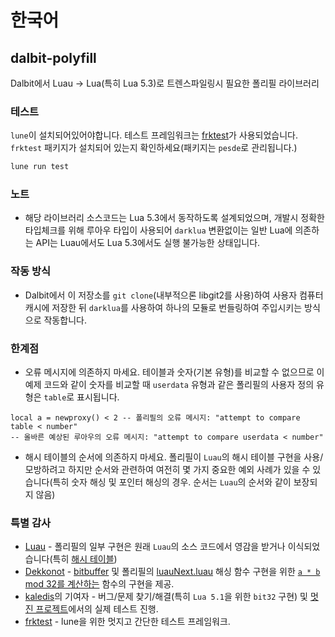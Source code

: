 # 한국어

## dalbit-polyfill
Dalbit에서 Luau -> Lua(특히 Lua 5.3)로 트렌스파일링시 필요한 폴리필 라이브러리

### 테스트
`lune`이 설치되어있어야합니다. 테스트 프레임워크는 [frktest](https://github.com/itsfrank/frktest)가 사용되었습니다. `frktest` 패키지가 설치되어 있는지 확인하세요(패키지는 `pesde`로 관리됩니다.)
```sh
lune run test
```

### 노트
- 해당 라이브러리 소스코드는 Lua 5.3에서 동작하도록 설계되었으며, 개발시 정확한 타입체크를 위해 루아우 타입이 사용되어 `darklua` 변환없이는 일반 Lua에 의존하는 API는 Luau에서도 Lua 5.3에서도 실행 불가능한 상태입니다.

### 작동 방식
- Dalbit에서 이 저장소를 `git clone`(내부적으론 libgit2를 사용)하여 사용자 컴퓨터 캐시에 저장한 뒤 `darklua`를 사용하여 하나의 모듈로 번들링하여 주입시키는 방식으로 작동합니다.

### 한계점
- 오류 메시지에 의존하지 마세요. 테이블과 숫자(기본 유형)를 비교할 수 없으므로 이 예제 코드와 같이 숫자를 비교할 때 `userdata` 유형과 같은 폴리필의 사용자 정의 유형은 `table`로 표시됩니다.
```luau
local a = newproxy() < 2 -- 폴리필의 오류 메시지: "attempt to compare table < number"
-- 올바른 예상된 루아우의 오류 메시지: "attempt to compare userdata < number"
```
- 해시 테이블의 순서에 의존하지 마세요. 폴리필이 `Luau`의 해시 테이블 구현을 사용/모방하려고 하지만 순서와 관련하여 여전히 몇 가지 중요한 예외 사례가 있을 수 있습니다(특히 숫자 해싱 및 포인터 해싱의 경우. 순서는 `Luau`의 순서와 같이 보장되지 않음)

### 특별 감사
- [Luau](https://github.com/luau-lang/luau) - 폴리필의 일부 구현은 원래 `Luau`의 소스 코드에서 영감을 받거나 이식되었습니다(특히 [해시 테이블](https://github.com/luau-lang/luau/blob/master/VM/src/ltable.cpp))
- [Dekkonot](https://github.com/Dekkonot) - [bitbuffer](https://github.com/dekkonot/bitbuffer/) 및 폴리필의 [luauNext.luau](src/luauNext.luau) 해싱 함수 구현을 위한 [`a * b` mod 32를 계산하는](https://github.com/Dekkonot/luau-hashing/blob/main/modules/xxhash32/init.luau) 함수의 구현을 제공.
- [kaledis](https://github.com/orpos/kaledis)의 기여자 - 버그/문제 찾기/해결(특히 `Lua 5.1`을 위한 `bit32` 구현) 및 [멋진 프로젝트](https://github.com/orpos/kaledis)에서의 실제 테스트 진행.
- [frktest](https://github.com/itsfrank/frktest) - lune을 위한 멋지고 간단한 테스트 프레임워크.
